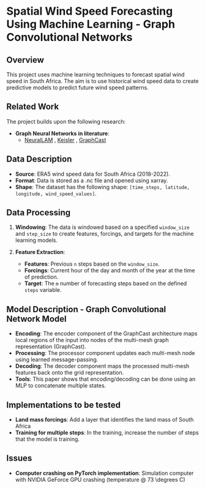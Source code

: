 # Spatial Wind Speed Forecasting Using Machine Learning - Graph Convolutional Networks

## Overview
This project uses machine learning techniques to forecast spatial wind speed in South Africa. The aim is to use historical wind speed data to create predictive models to predict future wind speed patterns.

## Related Work
The project builds upon the following research:

- **Graph Neural Networks in literature**: 
  - [NeuralLAM](https://arxiv.org/abs/2309.17370) , [Keisler](https://arxiv.org/abs/2202.07575) , [GraphCast](https://arxiv.org/abs/2212.12794)

## Data Description
- **Source**: ERA5 wind speed data for South Africa (2018-2022).
- **Format**: Data is stored as a .nc file and opened using xarray.
- **Shape**: The dataset has the following shape: `[time_steps, latitude, longitude, wind_speed_values]`.

## Data Processing
1. **Windowing**: The data is windowed based on a specified `window_size` and `step_size` to create features, forcings, and targets for the machine learning models.
   
2. **Feature Extraction**:
   - **Features**: Previous `n` steps based on the `window_size`.
   - **Forcings**: Current hour of the day and month of the year at the time of prediction.
   - **Target**: The `m` number of forecasting steps based on the defined `steps` variable.

## Model Description - Graph Convolutional Network Model
- **Encoding**: The encoder component of the GraphCast architecture maps local regions of the input into nodes of the multi-mesh graph representation (GraphCast). 
- **Processing**: The processor component updates each multi-mesh node using learned message-passing.
- **Decoding**: The decoder component maps the processed multi-mesh features back onto the grid representation.
- **Tools**: This paper shows that encoding/decoding can be done using an MLP to concatenate multiple states.

## Implementations to be tested
- **Land mass forcings**: Add a layer that identifies the land mass of South Africa
- **Training for multiple steps**: In the training, increase the number of steps that the model is training.

## Issues
- **Computer crashing on PyTorch implementation**: Simulation computer with NVIDIA GeForce GPU crashing (temperature @ 73 \degrees C)
